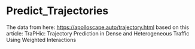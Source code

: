 # Predict_Trajectories
The data from here: https://apolloscape.auto/trajectory.html
based on this article: TraPHic: Trajectory Prediction in Dense and Heterogeneous Traffic Using
Weighted Interactions
